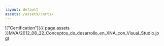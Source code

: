 ```yaml
---
layout: default
assets: /assets/certs/
---
```

!["Certification"]({{ page.assets }}MVA/2012_08_22_Conceptos_de_desarrollo_en_XNA_con_Visual_Studio.jpg)

